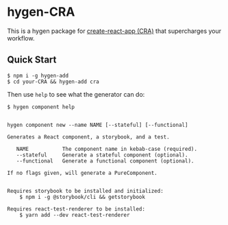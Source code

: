 # hygen-CRA

This is a hygen package for [create-react-app (CRA)](https://github.com/facebook/create-react-app) that supercharges your workflow.

## Quick Start

```
$ npm i -g hygen-add
$ cd your-CRA && hygen-add cra
```

Then use `help` to see what the generator can do:

```
$ hygen component help


hygen component new --name NAME [--stateful] [--functional]

Generates a React component, a storybook, and a test.

   NAME           The component name in kebab-case (required).
   --stateful     Generate a stateful component (optional).
   --functional   Generate a functional component (optional).

If no flags given, will generate a PureComponent.


Requires storybook to be installed and initialized:
    $ npm i -g @storybook/cli && getstorybook

Requires react-test-renderer to be installed:
    $ yarn add --dev react-test-renderer
```
